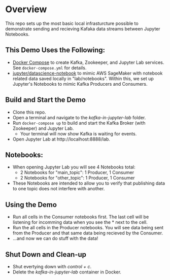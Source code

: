 # Overview
This repo sets up the most basic local infrasturcture possible to demonstrate sending and recieving Kafaka data streams between Jupyter Notebooks.


## This Demo Uses the Following:
- [Docker Compose](https://docs.docker.com/compose/) to create Kafka, Zookeeper, and Jupyter Lab services.  See `docker-compose.yml` for details.
- [jupyter/datascience-notebook](https://jupyter-docker-stacks.readthedocs.io/en/latest/using/selecting.html#jupyter-datascience-notebook) to mimic AWS SageMaker with notebook related data saved locally in "lab/notebooks".  Within this, we set up Jupyter's Notebooks to mimic Kafka Producers and Consumers. 


## Build and Start the Demo
- Clone this repo.
- Open a terminal and navigate to the *kafka-in-jupyter-lab* folder.
- Run `docker-compose up` to build and start the Kafka Broker (with Zookeeper) and Jupyter Lab.
    - Your terminal will now show Kafka is waiting for events.
- Open Jupyter Lab at http://localhost:8888/lab.


## Notebooks:
- When opening Jupyter Lab you will see 4 Notebooks total:
    - 2 Notebooks for "main_topic": 1 Producer, 1 Consumer
    - 2 Notebooks for "other_topic": 1 Producer, 1 Consumer 
- These Notebooks are intended to allow you to verify that publishing data to one topic does not interfere with another.


## Using the Demo
- Run all cells in the Consumer notebooks first.  The last cell will be listening for incomming data when you see the * next to the cell.
- Run the all cells in the Producer notebooks.  You will see data being sent from the Producer and that same data being recieved by the Consumer.
- ...and now we can do stuff with the data!


## Shut Down and Clean-up
- Shut evertying down with *control + c*.
- Delete the *kafka-in-jupyter-lab* container in Docker.

